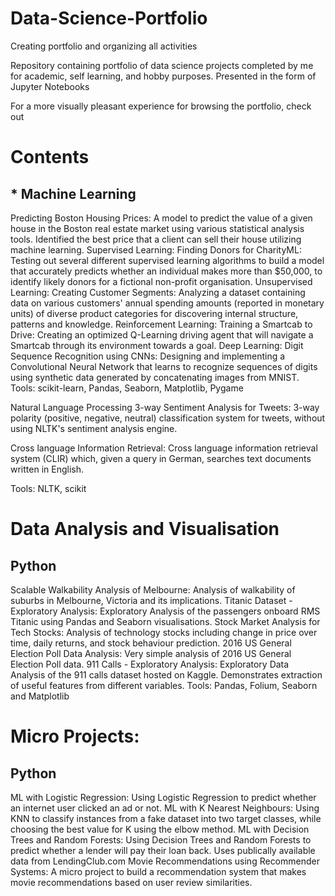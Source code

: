 # Data-Science-Portfolio
Creating portfolio and organizing all activities

Repository containing portfolio of data science projects completed by me for academic, self learning, and hobby purposes. Presented in the form of Jupyter Notebooks

For a more visually pleasant experience for browsing the portfolio, check out 



# Contents
## * Machine Learning
Predicting Boston Housing Prices: A model to predict the value of a given house in the Boston real estate market using various statistical analysis tools. Identified the best price that a client can sell their house utilizing machine learning.
Supervised Learning: Finding Donors for CharityML: Testing out several different supervised learning algorithms to build a model that accurately predicts whether an individual makes more than $50,000, to identify likely donors for a fictional non-profit organisation.
Unsupervised Learning: Creating Customer Segments: Analyzing a dataset containing data on various customers' annual spending amounts (reported in monetary units) of diverse product categories for discovering internal structure, patterns and knowledge.
Reinforcement Learning: Training a Smartcab to Drive: Creating an optimized Q-Learning driving agent that will navigate a Smartcab through its environment towards a goal.
Deep Learning: Digit Sequence Recognition using CNNs: Designing and implementing a Convolutional Neural Network that learns to recognize sequences of digits using synthetic data generated by concatenating images from MNIST.
Tools: scikit-learn, Pandas, Seaborn, Matplotlib, Pygame

Natural Language Processing
3-way Sentiment Analysis for Tweets: 3-way polarity (positive, negative, neutral) classification system for tweets, without using NLTK's sentiment analysis engine.

Cross language Information Retrieval: Cross language information retrieval system (CLIR) which, given a query in German, searches text documents written in English.

Tools: NLTK, scikit

# Data Analysis and Visualisation
## Python
Scalable Walkability Analysis of Melbourne: Analysis of walkability of suburbs in Melbourne, Victoria and its implications.
Titanic Dataset - Exploratory Analysis: Exploratory Analysis of the passengers onboard RMS Titanic using Pandas and Seaborn visualisations.
Stock Market Analysis for Tech Stocks: Analysis of technology stocks including change in price over time, daily returns, and stock behaviour prediction.
2016 US General Election Poll Data Analysis: Very simple analysis of 2016 US General Election Poll data.
911 Calls - Exploratory Analysis: Exploratory Data Analysis of the 911 calls dataset hosted on Kaggle. Demonstrates extraction of useful features from different variables.
Tools: Pandas, Folium, Seaborn and Matplotlib

# Micro Projects:
## Python

ML with Logistic Regression: Using Logistic Regression to predict whether an internet user clicked an ad or not.
ML with K Nearest Neighbours: Using KNN to classify instances from a fake dataset into two target classes, while choosing the best value for K using the elbow method.
ML with Decision Trees and Random Forests: Using Decision Trees and Random Forests to predict whether a lender will pay their loan back. Uses publically available data from LendingClub.com
Movie Recommendations using Recommender Systems: A micro project to build a recommendation system that makes movie recommendations based on user review similarities.



